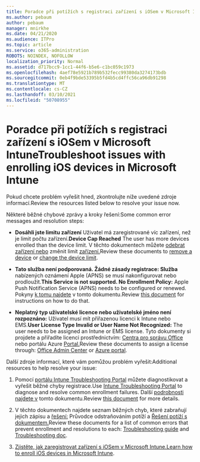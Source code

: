 ```yaml
---
title: Poradce při potížích s registraci zařízení s iOSem v Microsoft Intune
ms.author: pebaum
author: pebaum
manager: mnirkhe
ms.date: 04/21/2020
ms.audience: ITPro
ms.topic: article
ms.service: o365-administration
ROBOTS: NOINDEX, NOFOLLOW
localization_priority: Normal
ms.assetid: d717bcc9-1cc1-44f6-b5e6-c1bc059c1973
ms.openlocfilehash: 4aef78e5921b789b532fecc99380da3274173bdb
ms.sourcegitcommit: 0eb4f9bde53395b5fd4b5cd4ffc56ca96db91298
ms.translationtype: MT
ms.contentlocale: cs-CZ
ms.lasthandoff: 03/10/2021
ms.locfileid: "50708955"
---
```

# <a name="troubleshoot-issues-with-enrolling-ios-devices-in-microsoft-intune"></a><span data-ttu-id="e353b-102">Poradce při potížích s registraci zařízení s iOSem v Microsoft Intune</span><span class="sxs-lookup"><span data-stu-id="e353b-102">Troubleshoot issues with enrolling iOS devices in Microsoft Intune</span></span>

<span data-ttu-id="e353b-103">Pokud chcete problém vyřešit hned, zkontrolujte níže uvedené zdroje informací.</span><span class="sxs-lookup"><span data-stu-id="e353b-103">Review the resources listed below to resolve your issue now.</span></span> 
  
<span data-ttu-id="e353b-104">Některé běžné chybové zprávy a kroky řešení:</span><span class="sxs-lookup"><span data-stu-id="e353b-104">Some common error messages and resolution steps:</span></span>
  
- <span data-ttu-id="e353b-105">**Dosáhli jste limitu zařízení** Uživatel má zaregistrované víc zařízení, než je limit počtu zařízení.</span><span class="sxs-lookup"><span data-stu-id="e353b-105">**Device Cap Reached** The user has more devices enrolled than the device limit.</span></span> <span data-ttu-id="e353b-106">V těchto dokumentech můžete [odebrat zařízení nebo](https://docs.microsoft.com/intune/devices-wipe) změnit limit [zařízení.](https://docs.microsoft.com/intune/enrollment-restrictions-set#set-device-limit-restrictions)</span><span class="sxs-lookup"><span data-stu-id="e353b-106">Review these documents to [remove a device](https://docs.microsoft.com/intune/devices-wipe) or [change the device limit](https://docs.microsoft.com/intune/enrollment-restrictions-set#set-device-limit-restrictions).</span></span>
    
- <span data-ttu-id="e353b-107">**Tato služba není podporovaná. Žádné zásady registrace: Služba** nabízených oznámení Apple (APNS) se musí nakonfigurovat nebo prodloužit.</span><span class="sxs-lookup"><span data-stu-id="e353b-107">**This Service is not supported. No Enrollment Policy:** Apple Push Notification Service (APNS) needs to be configured or renewed.</span></span> <span data-ttu-id="e353b-108">Pokyny [k tomu najdete](https://docs.microsoft.com/intune/apple-mdm-push-certificate-get) v tomto dokumentu.</span><span class="sxs-lookup"><span data-stu-id="e353b-108">Review [this document](https://docs.microsoft.com/intune/apple-mdm-push-certificate-get) for instructions on how to do that.</span></span> 
    
- <span data-ttu-id="e353b-109">**Neplatný typ uživatelské licence nebo uživatelské jméno není rozpoznáno:** Uživatel musí mít přiřazenou licenci k Intune nebo EMS.</span><span class="sxs-lookup"><span data-stu-id="e353b-109">**User License Type Invalid or User Name Not Recognized:** The user needs to be assigned an Intune or EMS license.</span></span> <span data-ttu-id="e353b-110">Tyto dokumenty si projdete a přiřadíte licenci prostřednictvím: [Centra pro správu Office](https://docs.microsoft.com/intune/licenses-assign) nebo portálu Azure [Portal.](https://docs.microsoft.com/azure/active-directory/license-users-groups)</span><span class="sxs-lookup"><span data-stu-id="e353b-110">Review these documents to assign a license through: [Office Admin Center](https://docs.microsoft.com/intune/licenses-assign) or [Azure portal](https://docs.microsoft.com/azure/active-directory/license-users-groups).</span></span>
    
<span data-ttu-id="e353b-111">Další zdroje informací, které vám pomůžou problém vyřešit:</span><span class="sxs-lookup"><span data-stu-id="e353b-111">Additional resources to help resolve your issue:</span></span>
  
1. <span data-ttu-id="e353b-112">Pomocí [portálu Intune Troubleshooting Portal](https://devicemanagement.microsoft.com/#blade/Microsoft_Intune_DeviceSettings/TroubleshootBlade) můžete diagnostikovat a vyřešit běžné chyby registrace.</span><span class="sxs-lookup"><span data-stu-id="e353b-112">Use [Intune Troubleshooting Portal](https://devicemanagement.microsoft.com/#blade/Microsoft_Intune_DeviceSettings/TroubleshootBlade) to diagnose and resolve common enrollment failures.</span></span> <span data-ttu-id="e353b-113">Další [podrobnosti najdete v](https://docs.microsoft.com/intune/help-desk-operators) tomto dokumentu.</span><span class="sxs-lookup"><span data-stu-id="e353b-113">Review [this document](https://docs.microsoft.com/intune/help-desk-operators) for more details.</span></span> 
    
2. <span data-ttu-id="e353b-114">V těchto dokumentech najdete seznam běžných chyb, které zabraňují jejich zápisu a [řešení:](https://support.microsoft.com/help/4039809/troubleshooting-ios-device-enrollment-in-intune) Průvodce odstraňováním potíží a [Řešení potíží s dokumentem.](https://docs.microsoft.com/troubleshoot/mem/intune/troubleshoot-device-enrollment-in-intune)</span><span class="sxs-lookup"><span data-stu-id="e353b-114">Review these documents for a list of common errors that prevent enrollment and resolutions to each: [Troubleshooting guide](https://support.microsoft.com/help/4039809/troubleshooting-ios-device-enrollment-in-intune) and [Troubleshooting doc](https://docs.microsoft.com/troubleshoot/mem/intune/troubleshoot-device-enrollment-in-intune).</span></span>
    
3. <span data-ttu-id="e353b-115">[Zjistěte, jak zaregistrovat zařízení s iOSem v Microsoft Intune.](https://docs.microsoft.com/intune/ios-enroll)</span><span class="sxs-lookup"><span data-stu-id="e353b-115">[Learn how to enroll iOS devices in Microsoft Intune](https://docs.microsoft.com/intune/ios-enroll).</span></span>
    

